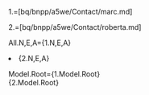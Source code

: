 1.=[bq/bnpp/a5we/Contact/marc.md]

2.=[bq/bnpp/a5we/Contact/roberta.md]

All.N,E,A={1.N,E,A}<li>{2.N,E,A}

Model.Root={1.Model.Root}<br>{2.Model.Root}